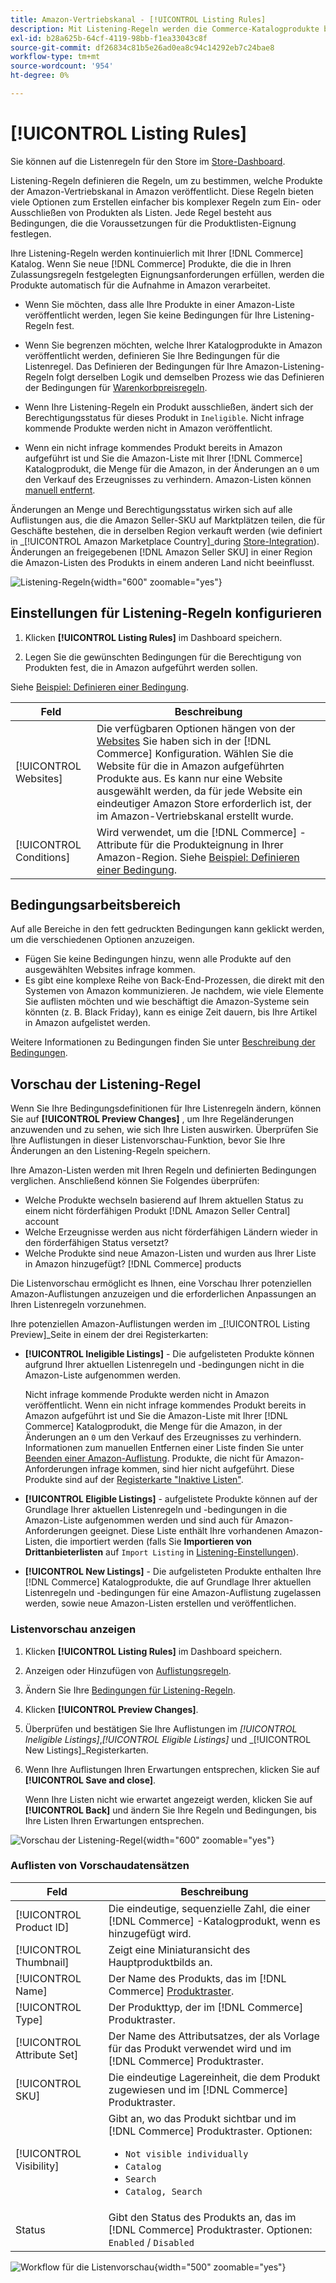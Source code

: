 ```yaml
---
title: Amazon-Vertriebskanal - [!UICONTROL Listing Rules]
description: Mit Listening-Regeln werden die Commerce-Katalogprodukte bestimmt, die als Amazon Marketplace-Listen veröffentlicht werden.
exl-id: b28a625b-64cf-4119-98bb-f1ea33043c8f
source-git-commit: df26834c81b5e26ad0ea8c94c14292eb7c24bae8
workflow-type: tm+mt
source-wordcount: '954'
ht-degree: 0%

---
```


# [!UICONTROL Listing Rules]

Sie können auf die Listenregeln für den Store im [Store-Dashboard](./amazon-store-dashboard.md).

Listening-Regeln definieren die Regeln, um zu bestimmen, welche Produkte der Amazon-Vertriebskanal in Amazon veröffentlicht. Diese Regeln bieten viele Optionen zum Erstellen einfacher bis komplexer Regeln zum Ein- oder Ausschließen von Produkten als Listen. Jede Regel besteht aus Bedingungen, die die Voraussetzungen für die Produktlisten-Eignung festlegen.

Ihre Listening-Regeln werden kontinuierlich mit Ihrer [!DNL Commerce] Katalog. Wenn Sie neue [!DNL Commerce] Produkte, die die in Ihren Zulassungsregeln festgelegten Eignungsanforderungen erfüllen, werden die Produkte automatisch für die Aufnahme in Amazon verarbeitet.

- Wenn Sie möchten, dass alle Ihre Produkte in einer Amazon-Liste veröffentlicht werden, legen Sie keine Bedingungen für Ihre Listening-Regeln fest.

- Wenn Sie begrenzen möchten, welche Ihrer Katalogprodukte in Amazon veröffentlicht werden, definieren Sie Ihre Bedingungen für die Listenregel. Das Definieren der Bedingungen für Ihre Amazon-Listening-Regeln folgt derselben Logik und demselben Prozess wie das Definieren der Bedingungen für [Warenkorbpreisregeln](https://experienceleague.adobe.com/docs/commerce-admin/marketing/promotions/cart-rules/price-rules-cart.html).

- Wenn Ihre Listening-Regeln ein Produkt ausschließen, ändert sich der Berechtigungsstatus für dieses Produkt in `Ineligible`. Nicht infrage kommende Produkte werden nicht in Amazon veröffentlicht.

- Wenn ein nicht infrage kommendes Produkt bereits in Amazon aufgeführt ist und Sie die Amazon-Liste mit Ihrer [!DNL Commerce] Katalogprodukt, die Menge für die Amazon, in der Änderungen an `0` um den Verkauf des Erzeugnisses zu verhindern. Amazon-Listen können [manuell entfernt](./end-listings-manually.md).

Änderungen an Menge und Berechtigungsstatus wirken sich auf alle Auflistungen aus, die die Amazon Seller-SKU auf Marktplätzen teilen, die für Geschäfte bestehen, die in derselben Region verkauft werden (wie definiert in _[!UICONTROL Amazon Marketplace Country]_during [Store-Integration](./store-integration.md)). Änderungen an freigegebenen [!DNL Amazon Seller SKU] in einer Region die Amazon-Listen des Produkts in einem anderen Land nicht beeinflusst.

![Listening-Regeln](assets/ob-listing-rules.png){width="600" zoomable="yes"}

## Einstellungen für Listening-Regeln konfigurieren

1. Klicken **[!UICONTROL Listing Rules]** im Dashboard speichern.

1. Legen Sie die gewünschten Bedingungen für die Berechtigung von Produkten fest, die in Amazon aufgeführt werden sollen.

Siehe [Beispiel: Definieren einer Bedingung](./ob-define-condition-example.md).

| Feld | Beschreibung |
|---|---|
| [!UICONTROL Websites] | Die verfügbaren Optionen hängen von der [Websites](https://experienceleague.adobe.com/docs/commerce-admin/start/setup/websites-stores-views.html) Sie haben sich in der [!DNL Commerce] Konfiguration. Wählen Sie die Website für die in Amazon aufgeführten Produkte aus. Es kann nur eine Website ausgewählt werden, da für jede Website ein eindeutiger Amazon Store erforderlich ist, der im Amazon-Vertriebskanal erstellt wurde. |
| [!UICONTROL Conditions] | Wird verwendet, um die [!DNL Commerce] -Attribute für die Produkteignung in Ihrer Amazon-Region. Siehe [Beispiel: Definieren einer Bedingung](./ob-define-condition-example.md). |

## Bedingungsarbeitsbereich

Auf alle Bereiche in den fett gedruckten Bedingungen kann geklickt werden, um die verschiedenen Optionen anzuzeigen.

- Fügen Sie keine Bedingungen hinzu, wenn alle Produkte auf den ausgewählten Websites infrage kommen.
- Es gibt eine komplexe Reihe von Back-End-Prozessen, die direkt mit den Systemen von Amazon kommunizieren. Je nachdem, wie viele Elemente Sie auflisten möchten und wie beschäftigt die Amazon-Systeme sein könnten (z. B. Black Friday), kann es einige Zeit dauern, bis Ihre Artikel in Amazon aufgelistet werden.

Weitere Informationen zu Bedingungen finden Sie unter [Beschreibung der Bedingungen](https://experienceleague.adobe.com/docs/commerce-admin/marketing/promotions/cart-rules/price-rules-cart.html).

## Vorschau der Listening-Regel

Wenn Sie Ihre Bedingungsdefinitionen für Ihre Listenregeln ändern, können Sie auf **[!UICONTROL Preview Changes]** , um Ihre Regeländerungen anzuwenden und zu sehen, wie sich Ihre Listen auswirken. Überprüfen Sie Ihre Auflistungen in dieser Listenvorschau-Funktion, bevor Sie Ihre Änderungen an den Listening-Regeln speichern.

Ihre Amazon-Listen werden mit Ihren Regeln und definierten Bedingungen verglichen. Anschließend können Sie Folgendes überprüfen:

- Welche Produkte wechseln basierend auf Ihrem aktuellen Status zu einem nicht förderfähigen Produkt [!DNL Amazon Seller Central] account
- Welche Erzeugnisse werden aus nicht förderfähigen Ländern wieder in den förderfähigen Status versetzt?
- Welche Produkte sind neue Amazon-Listen und wurden aus Ihrer Liste in Amazon hinzugefügt? [!DNL Commerce] products

Die Listenvorschau ermöglicht es Ihnen, eine Vorschau Ihrer potenziellen Amazon-Auflistungen anzuzeigen und die erforderlichen Anpassungen an Ihren Listenregeln vorzunehmen.

Ihre potenziellen Amazon-Auflistungen werden im _[!UICONTROL Listing Preview]_Seite in einem der drei Registerkarten:

- **[!UICONTROL Ineligible Listings]** - Die aufgelisteten Produkte können aufgrund Ihrer aktuellen Listenregeln und -bedingungen nicht in die Amazon-Liste aufgenommen werden.

   Nicht infrage kommende Produkte werden nicht in Amazon veröffentlicht. Wenn ein nicht infrage kommendes Produkt bereits in Amazon aufgeführt ist und Sie die Amazon-Liste mit Ihrer [!DNL Commerce] Katalogprodukt, die Menge für die Amazon, in der Änderungen an `0` um den Verkauf des Erzeugnisses zu verhindern. Informationen zum manuellen Entfernen einer Liste finden Sie unter [Beenden einer Amazon-Auflistung](./end-listings-manually.md). Produkte, die nicht für Amazon-Anforderungen infrage kommen, sind hier nicht aufgeführt. Diese Produkte sind auf der [Registerkarte &quot;Inaktive Listen&quot;](./inactive-listings.md).

- **[!UICONTROL Eligible Listings]** - aufgelistete Produkte können auf der Grundlage Ihrer aktuellen Listenregeln und -bedingungen in die Amazon-Liste aufgenommen werden und sind auch für Amazon-Anforderungen geeignet. Diese Liste enthält Ihre vorhandenen Amazon-Listen, die importiert werden (falls Sie **Importieren von Drittanbieterlisten** auf `Import Listing` in [Listening-Einstellungen](./third-party-listing-settings.md)).

- **[!UICONTROL New Listings]** - Die aufgelisteten Produkte enthalten Ihre [!DNL Commerce] Katalogprodukte, die auf Grundlage Ihrer aktuellen Listenregeln und -bedingungen für eine Amazon-Auflistung zugelassen werden, sowie neue Amazon-Listen erstellen und veröffentlichen.

### Listenvorschau anzeigen

1. Klicken **[!UICONTROL Listing Rules]** im Dashboard speichern.

1. Anzeigen oder Hinzufügen von [Auflistungsregeln](./listing-rules.md).

1. Ändern Sie Ihre [Bedingungen für Listening-Regeln](./ob-define-condition-example.md).

1. Klicken **[!UICONTROL Preview Changes]**.

1. Überprüfen und bestätigen Sie Ihre Auflistungen im _[!UICONTROL Ineligible Listings]_,_[!UICONTROL Eligible Listings]_ und _[!UICONTROL New Listings]_Registerkarten.

1. Wenn Ihre Auflistungen Ihren Erwartungen entsprechen, klicken Sie auf **[!UICONTROL Save and close]**.

   Wenn Ihre Listen nicht wie erwartet angezeigt werden, klicken Sie auf **[!UICONTROL Back]** und ändern Sie Ihre Regeln und Bedingungen, bis Ihre Listen Ihren Erwartungen entsprechen.

![Vorschau der Listening-Regel](assets/amazon-listing-rule-preview.png){width="600" zoomable="yes"}

### Auflisten von Vorschaudatensätzen

| Feld | Beschreibung |
|--- |--- |
| [!UICONTROL Product ID] | Die eindeutige, sequenzielle Zahl, die einer [!DNL Commerce] -Katalogprodukt, wenn es hinzugefügt wird. |
| [!UICONTROL Thumbnail] | Zeigt eine Miniaturansicht des Hauptproduktbilds an. |
| [!UICONTROL Name] | Der Name des Produkts, das im [!DNL Commerce] [Produktraster](https://experienceleague.adobe.com/docs/commerce-admin/catalog/products/products-list.html). |
| [!UICONTROL Type] | Der Produkttyp, der im [!DNL Commerce] Produktraster. |
| [!UICONTROL Attribute Set] | Der Name des Attributsatzes, der als Vorlage für das Produkt verwendet wird und im [!DNL Commerce] Produktraster. |
| [!UICONTROL SKU] | Die eindeutige Lagereinheit, die dem Produkt zugewiesen und im [!DNL Commerce] Produktraster. |
| [!UICONTROL Visibility] | Gibt an, wo das Produkt sichtbar und im [!DNL Commerce] Produktraster. Optionen:<ul><li>`Not visible individually`</li><li>`Catalog`</li><li>`Search`</li><li>`Catalog, Search`</li></ul> |
| Status | Gibt den Status des Produkts an, das im [!DNL Commerce] Produktraster. Optionen: `Enabled` / `Disabled` |

![Workflow für die Listenvorschau](assets/listing-preview-flowchart.png){width="500" zoomable="yes"}
